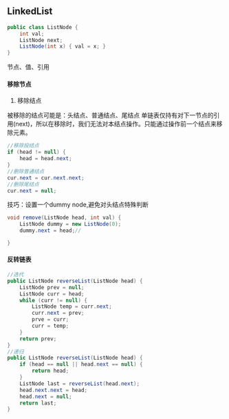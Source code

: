 ## LinkedList
```java
public class ListNode {
    int val;
    ListNode next;
    ListNode(int x) { val = x; }
}
```
节点、值、引用

#### 移除节点

1. 移除结点

被移除的结点可能是：头结点、普通结点、尾结点
单链表仅持有对下一节点的引用(next)，所以在移除时，我们无法对本结点操作。只能通过操作前一个结点来移除元素。

```java 
//移除投结点
if (head != null) {
	head = head.next;
}
//删除普通结点
cur.next = cur.next.next;
//删除尾结点
cur.next = null;
```
技巧：设置一个dummy node,避免对头结点特殊判断

```java
void remove(ListNode head, int val) {
	ListNode dummy = new ListNode(0);
	dummy.next = head;//

}
```

#### 反转链表

```java
//迭代
public ListNode reverseList(ListNode head) {
	ListNode prev = null;
	ListNode curr = head;
	while (curr != null) {
		ListNode temp = curr.next;
		curr.next = prev;
		prve = curr;
		curr = temp;	
	}
	return prev;
}
//递归
public ListNode reverseList(ListNode head) {
	if (head == null || head.next == null) {
		return head;
	}
	ListNode last = reverseList(head.next);
	head.next.next = head;
	head.next = null;
	return last;
}
```




